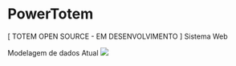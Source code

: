 # PowerTotem
[ TOTEM OPEN SOURCE - EM DESENVOLVIMENTO ] Sistema Web

Modelagem de dados Atual
<img src="https://raw.githubusercontent.com/powernepo/PowerTotem/master/MODELO_DATABASE_ATUAL.PNG" />
